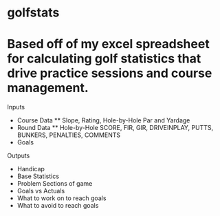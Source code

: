 golfstats
=========
Based off of my excel spreadsheet for calculating golf statistics that drive practice sessions and course management.
=========
Inputs
* Course Data
** Slope, Rating, Hole-by-Hole Par and Yardage
* Round Data
** Hole-by-Hole SCORE, FIR, GIR, DRIVEINPLAY, PUTTS, BUNKERS, PENALTIES, COMMENTS
* Goals

Outputs
* Handicap
* Base Statistics
* Problem Sections of game
* Goals vs Actuals
* What to work on to reach goals
* What to avoid to reach goals
